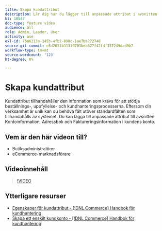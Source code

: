 ```yaml
---
title: Skapa kundattribut
description: Lär dig hur du lägger till anpassade attribut i avsnitten Kontoinformation, Adressbok och Faktureringsinformation för en kunds konto.
kt: 10547
doc-type: feature video
audience: all
role: Admin, Leader, User
activity: use
exl-id: 75a8213a-145b-4fb2-898c-1ae7ba272748
source-git-commit: e8d2631b31319701beb327f42fdf1372d9dad9b7
workflow-type: tm+mt
source-wordcount: '123'
ht-degree: 0%

---
```


# Skapa kundattribut

Kundattribut tillhandahåller den information som krävs för att stödja beställnings-, uppfyllelse- och kundhanteringsprocesserna. Eftersom din verksamhet är unik kan du behöva fält utöver standardfälten som tillhandahålls av systemet. Du kan lägga till anpassade attribut till avsnitten Kontoinformation, Adressbok och Faktureringsinformation i kundens konto.

## Vem är den här videon till?

- Butiksadministratörer
- eCommerce-marknadsförare

## Videoinnehåll

>[!VIDEO](https://video.tv.adobe.com/v/343661?quality=12&learn=on)

## Ytterligare resurser

- [Egenskaper för kundattribut - [!DNL Commerce] Handbok för kundhantering](https://experienceleague.adobe.com/docs/commerce-admin/customers/customer-accounts/attributes/attribute-properties.html)
- [Skapa ett enskilt kundkonto - [!DNL Commerce] Handbok för kundhantering](https://experienceleague.adobe.com/docs/commerce-admin/customers/customer-accounts/account-create.html)
